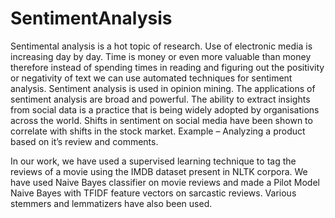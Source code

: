 # SentimentAnalysis
Sentimental analysis is a hot topic of research. Use of electronic media is increasing day by day.
Time is money or even more valuable than money therefore instead of spending times in reading
and figuring out the positivity or negativity of text we can use automated techniques for
sentiment analysis. Sentiment analysis is used in opinion mining. The applications of sentiment
analysis are broad and powerful. The ability to extract insights from social data is a practice that
is being widely adopted by organisations across the world. Shifts in sentiment on social media
have been shown to correlate with shifts in the stock market.
Example – Analyzing a product based on it’s review and comments.

In our work, we have used a supervised learning technique to tag the reviews of a movie using
the IMDB dataset present in NLTK corpora. We have used Naive Bayes classifier on movie
reviews and made a Pilot Model Naive Bayes with TFIDF feature vectors on sarcastic reviews.
Various stemmers and lemmatizers have also been used.
